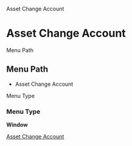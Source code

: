 
Asset Change Account
# Asset Change Account



Menu Path
## Menu Path



- Asset Change Account

Menu Type
### Menu Type

**Window**


[Asset Change Account](../../window-asset-change-account.md)